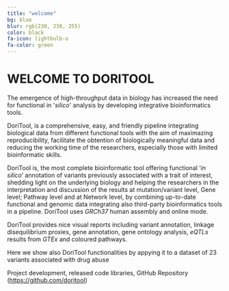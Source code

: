 ```yaml
---
title: "welcome"
bg: blue
blur: rgb(230, 230, 255)
color: black
fa-icon: lightbulb-o
fa-color: green
---
```

# WELCOME TO DORITOOL
The emergence of high-throughput data in biology has increased the need for functional in '_silico_' analysis by developing integrative bioinformatics tools.

DoriTool, is a comprehensive, easy, and friendly pipeline integrating biological data from different functional tools with the aim of maximazing reproducibility, facilitate the obtention of biologically meaningful data and reducing the working time of the researchers, especially those with limited bioinformatic skills.

DoriTool is, the most complete bioinformatic tool offering functional ‘_in silico_’ annotation of variants previously associated with a trait of interest, shedding light on the underlying biology and helping the researchers in the interpretation and discussion of the results at mutation/variant level, Gene level; Pathway level and at Network level, by combining up-to-date functional and genomic data integrating also third-party bioinformatics tools in a pipeline. DoriTool uses _GRCh37_ human assembly and online mode.


DoriTool provides nice visual reports including variant annotation, linkage disequilibrium proxies, gene annotation, gene ontology analysis, _eQTLs_ results from _GTEx_ and coloured pathways.

Here we show also DoriTool functionalities by appying it to a dataset of 23 variants associated with drug abuse

Project development, released code libraries, GitHub Repository (<https://github.com/doritool>)
